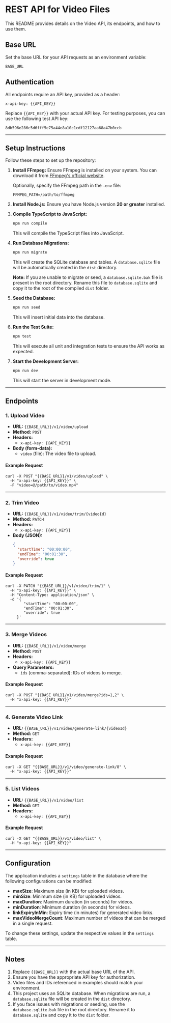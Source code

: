 # REST API for Video Files

This README provides details on the Video API, its endpoints, and how to use them.

## Base URL

Set the base URL for your API requests as an environment variable:

```
BASE_URL
```

## Authentication

All endpoints require an API key, provided as a header:

```
x-api-key: {{API_KEY}}
```

Replace `{{API_KEY}}` with your actual API key. For testing purposes, you can use the following test API key:

```
8db596e286c5d6fff5e75a44e8a10c1cdf12127aa68a47b0ccb
```

---

## Setup Instructions

Follow these steps to set up the repository:

1. **Install FFmpeg:**
   Ensure FFmpeg is installed on your system. You can download it from [FFmpeg's official website](https://ffmpeg.org/download.html).
   
   Optionally, specify the FFmpeg path in the `.env` file:
   ```
   FFMPEG_PATH=/path/to/ffmpeg
   ```

2. **Install Node.js:**
   Ensure you have Node.js version **20 or greater** installed.

3. **Compile TypeScript to JavaScript:**
   ```bash
   npm run compile
   ```
   This will compile the TypeScript files into JavaScript.

4. **Run Database Migrations:**
   ```bash
   npm run migrate
   ```
   This will create the SQLite database and tables. A `database.sqlite` file will be automatically created in the `dist` directory.

   **Note:** If you are unable to migrate or seed, a `database.sqlite.bak` file is present in the root directory. Rename this file to `database.sqlite` and copy it to the root of the compiled `dist` folder.

5. **Seed the Database:**
   ```bash
   npm run seed
   ```
   This will insert initial data into the database.

6. **Run the Test Suite:**
   ```bash
   npm test
   ```
   This will execute all unit and integration tests to ensure the API works as expected.

7. **Start the Development Server:**
   ```bash
   npm run dev
   ```
   This will start the server in development mode.

---

## Endpoints

### 1. Upload Video

- **URL:** `{{BASE_URL}}/v1/video/upload`
- **Method:** `POST`
- **Headers:**
  - `x-api-key: {{API_KEY}}`
- **Body (form-data):**
  - `video` (file): The video file to upload.

#### Example Request
```curl
curl -X POST "{{BASE_URL}}/v1/video/upload" \
  -H "x-api-key: {{API_KEY}}" \
  -F "video=@/path/to/video.mp4"
```

---

### 2. Trim Video

- **URL:** `{{BASE_URL}}/v1/video/trim/{videoId}`
- **Method:** `PATCH`
- **Headers:**
  - `x-api-key: {{API_KEY}}`
- **Body (JSON):**
  ```json
  {
    "startTime": "00:00:00",
    "endTime": "00:01:30",
    "override": true
  }
  ```

#### Example Request
```curl
curl -X PATCH "{{BASE_URL}}/v1/video/trim/1" \
  -H "x-api-key: {{API_KEY}}" \
  -H "Content-Type: application/json" \
  -d '{
        "startTime": "00:00:00",
        "endTime": "00:01:30",
        "override": true
     }'
```

---

### 3. Merge Videos

- **URL:** `{{BASE_URL}}/v1/video/merge`
- **Method:** `POST`
- **Headers:**
  - `x-api-key: {{API_KEY}}`
- **Query Parameters:**
  - `ids` (comma-separated): IDs of videos to merge.

#### Example Request
```curl
curl -X POST "{{BASE_URL}}/v1/video/merge?ids=1,2" \
  -H "x-api-key: {{API_KEY}}"
```

---

### 4. Generate Video Link

- **URL:** `{{BASE_URL}}/v1/video/generate-link/{videoId}`
- **Method:** `GET`
- **Headers:**
  - `x-api-key: {{API_KEY}}`

#### Example Request
```curl
curl -X GET "{{BASE_URL}}/v1/video/generate-link/8" \
  -H "x-api-key: {{API_KEY}}"
```

---

### 5. List Videos

- **URL:** `{{BASE_URL}}/v1/video/list`
- **Method:** `GET`
- **Headers:**
  - `x-api-key: {{API_KEY}}`

#### Example Request
```curl
curl -X GET "{{BASE_URL}}/v1/video/list" \
  -H "x-api-key: {{API_KEY}}"
```

---

## Configuration

The application includes a `settings` table in the database where the following configurations can be modified:

- **maxSize**: Maximum size (in KB) for uploaded videos.
- **minSize**: Minimum size (in KB) for uploaded videos.
- **maxDuration**: Maximum duration (in seconds) for videos.
- **minDuration**: Minimum duration (in seconds) for videos.
- **linkExpiryInMin**: Expiry time (in minutes) for generated video links.
- **maxVideoMergeCount**: Maximum number of videos that can be merged in a single request.

To change these settings, update the respective values in the `settings` table.

---

## Notes

1. Replace `{{BASE_URL}}` with the actual base URL of the API.
2. Ensure you have the appropriate API key for authorization.
3. Video files and IDs referenced in examples should match your environment.
4. This project uses an SQLite database. When migrations are run, a `database.sqlite` file will be created in the `dist` directory.
5. If you face issues with migrations or seeding, use the `database.sqlite.bak` file in the root directory. Rename it to `database.sqlite` and copy it to the `dist` folder.